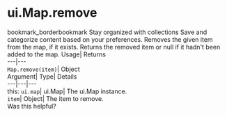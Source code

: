  
#  ui.Map.remove
bookmark_borderbookmark Stay organized with collections  Save and categorize content based on your preferences.
Removes the given item from the map, if it exists. 
Returns the removed item or null if it hadn't been added to the map.
Usage| Returns  
---|---  
`Map.remove(item)`| Object  
Argument| Type| Details  
---|---|---  
this: `ui.map`| ui.Map| The ui.Map instance.  
`item`| Object| The item to remove.  
Was this helpful?
